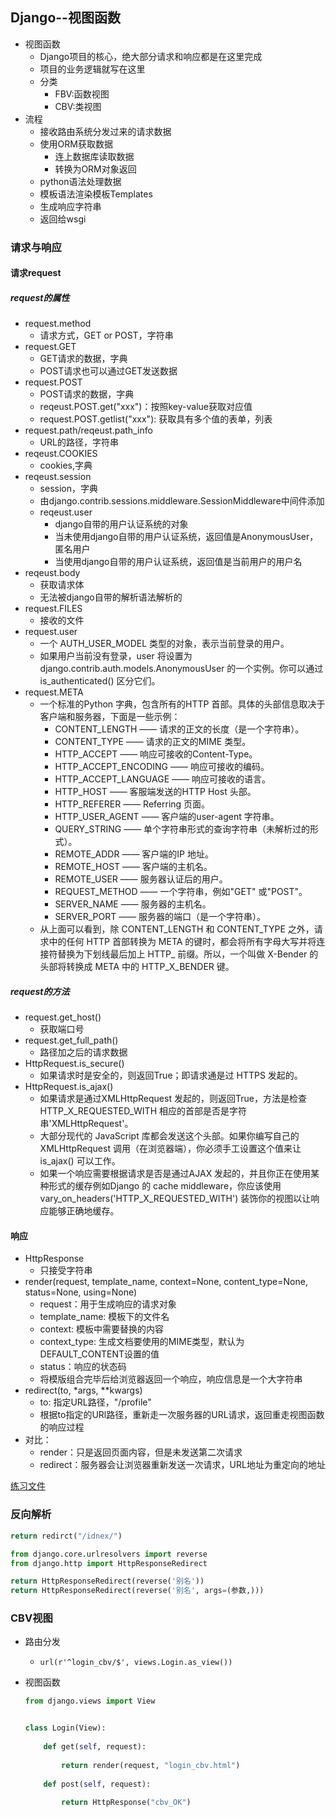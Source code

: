 ## Django--视图函数
- 视图函数
	- Django项目的核心，绝大部分请求和响应都是在这里完成
	- 项目的业务逻辑就写在这里
	- 分类
		- FBV:函数视图
		- CBV:类视图
- 流程
	- 接收路由系统分发过来的请求数据
	- 使用ORM获取数据
		- 连上数据库读取数据
		- 转换为ORM对象返回
	- python语法处理数据
	- 模板语法渲染模板Templates
	- 生成响应字符串
	- 返回给wsgi

### 请求与响应

#### 请求request
##### request的属性
- request.method
	- 请求方式，GET or POST，字符串
- request.GET
	- GET请求的数据，字典
	- POST请求也可以通过GET发送数据
- request.POST
	- POST请求的数据，字典
	- reqeust.POST.get("xxx")：按照key-value获取对应值
	- request.POST.getlist("xxx"): 获取具有多个值的表单，列表
- request.path/reqeust.path_info
	- URL的路径，字符串
- reqeust.COOKIES
	- cookies,字典
- reqeust.session
	- session，字典
	- 由django.contrib.sessions.middleware.SessionMiddleware中间件添加
	- reqeust.user
		- django自带的用户认证系统的对象
		- 当未使用django自带的用户认证系统，返回值是AnonymousUser，匿名用户
		- 当使用django自带的用户认证系统，返回值是当前用户的用户名
- reqeust.body
	- 获取请求体
	- 无法被django自带的解析语法解析的
- request.FILES
	- 接收的文件
- request.user
	- 一个 AUTH_USER_MODEL 类型的对象，表示当前登录的用户。
	- 如果用户当前没有登录，user 将设置为 django.contrib.auth.models.AnonymousUser 的一个实例。你可以通过 is_authenticated() 区分它们。
- request.META
	- 一个标准的Python 字典，包含所有的HTTP 首部。具体的头部信息取决于客户端和服务器，下面是一些示例：
		- CONTENT_LENGTH —— 请求的正文的长度（是一个字符串）。
		- CONTENT_TYPE —— 请求的正文的MIME 类型。
		- HTTP_ACCEPT —— 响应可接收的Content-Type。
		- HTTP_ACCEPT_ENCODING —— 响应可接收的编码。
		- HTTP_ACCEPT_LANGUAGE —— 响应可接收的语言。
		- HTTP_HOST —— 客服端发送的HTTP Host 头部。
		- HTTP_REFERER —— Referring 页面。
		- HTTP_USER_AGENT —— 客户端的user-agent 字符串。
		- QUERY_STRING —— 单个字符串形式的查询字符串（未解析过的形式）。
		- REMOTE_ADDR —— 客户端的IP 地址。
		- REMOTE_HOST —— 客户端的主机名。
		- REMOTE_USER —— 服务器认证后的用户。
		- REQUEST_METHOD —— 一个字符串，例如"GET" 或"POST"。
		- SERVER_NAME —— 服务器的主机名。
		- SERVER_PORT —— 服务器的端口（是一个字符串）。
	- 从上面可以看到，除 CONTENT_LENGTH 和 CONTENT_TYPE 之外，请求中的任何 HTTP 首部转换为 META 的键时，都会将所有字母大写并将连接符替换为下划线最后加上 HTTP_  前缀。所以，一个叫做 X-Bender 的头部将转换成 META 中的 HTTP_X_BENDER 键。

##### request的方法
- request.get_host()
	- 获取端口号
- request.get_full_path()
	- 路径加之后的请求数据
- HttpRequest.is_secure()
	- 如果请求时是安全的，则返回True；即请求通是过 HTTPS 发起的。
- HttpRequest.is_ajax()
	- 如果请求是通过XMLHttpRequest 发起的，则返回True，方法是检查 HTTP_X_REQUESTED_WITH 相应的首部是否是字符串'XMLHttpRequest'。
	- 大部分现代的 JavaScript 库都会发送这个头部。如果你编写自己的 XMLHttpRequest 调用（在浏览器端），你必须手工设置这个值来让 is_ajax() 可以工作。
	- 如果一个响应需要根据请求是否是通过AJAX 发起的，并且你正在使用某种形式的缓存例如Django 的 cache middleware，你应该使用 vary_on_headers('HTTP_X_REQUESTED_WITH') 装饰你的视图以让响应能够正确地缓存。


#### 响应
- HttpResponse
	- 只接受字符串
- render(request, template_name, context=None, content_type=None, status=None, using=None)
	- request：用于生成响应的请求对象
	- template_name: 模板下的文件名
	- context: 模板中需要替换的内容
	- context_type: 生成文档要使用的MIME类型，默认为DEFAULT_CONTENT设置的值
	- status：响应的状态码
	- 将模版组合完毕后给浏览器返回一个响应，响应信息是一个大字符串
- redirect(to, *args, **kwargs)
	- to: 指定URL路径，"/profile"
	- 根据to指定的URl路径，重新走一次服务器的URL请求，返回重走视图函数的响应过程
- 对比：
	- render：只是返回页面内容，但是未发送第二次请求
	- redirect：服务器会让浏览器重新发送一次请求，URL地址为重定向的地址

[练习文件](https://github.com/fangmingc/Python/tree/master/Frame/Django/views)

### 反向解析

```python
return redirct("/idnex/")

from django.core.urlresolvers import reverse
from django.http import HttpResponseRedirect

return HttpResponseRedirect(reverse('别名'))
return HttpResponseRedirect(reverse('别名', args=(参数,)))
```



### CBV视图
- 路由分发
	- `url(r'^login_cbv/$', views.Login.as_view())`
- 视图函数

	```python
	from django.views import View
	
	
	class Login(View):
	    
	    def get(self, request):
	        
	        return render(request, "login_cbv.html")
	    
	    def post(self, request):
	        
	        return HttpResponse("cbv_OK")
	```











